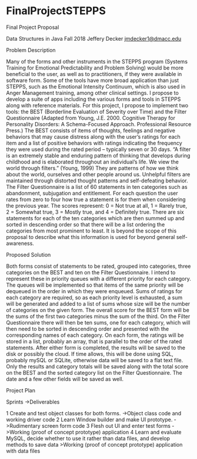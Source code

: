 # FinalProjectSTEPPS
Final Project Proposal

Data Structures in Java Fall 2018	Jeffery Decker	jmdecker1@dmacc.edu

Problem Description

Many of the forms and other instruments in the STEPPS program (Systems Training for Emotional Predictability and Problem Solving) would be more beneficial to the user, as well as to practitioners, if they were available in software form. Some of the tools have more broad application than just STEPPS, such as the Emotional Intensity Continuum, which is also used in Anger Management training, among other clinical settings. I propose to develop a suite of apps including the various forms and tools in STEPPS along with reference materials.
For this project, I propose to implement two tools: the BEST (Borderline Evaluation of Severity over Time) and the Filter Questionnaire (Adapted from Young, J.E. 2000. Cognitive Therapy for Personality Disorders: A Schema-Focused Approach. Professional Resource Press.)
The BEST consists of items of thoughts, feelings and negative behaviors that may cause distress along with the user’s ratings for each item and a list of positive behaviors with ratings indicating the frequency they were used during the rated period – typically seven or 30 days.
“A filter is an extremely stable and enduring pattern of thinking that develops during childhood and is elaborated throughout an individual’s life. We view the world through filters.” (Young, 1999) They are patterns of how we think about the world, ourselves and other people around us. Unhelpful filters are maintained through distorted thought patterns and self-defeating behavior. 
The Filter Questionnaire is a list of 60 statements in ten categories such as abandonment, subjugation and entitlement. For each question the user rates from zero to four how true a statement is for them when considering the previous year. The scores represent: 0 = Not true at all, 1 = Rarely true, 2 = Somewhat true, 3 = Mostly true, and 4 = Definitely true. There are six statements for each of the ten categories which are then summed up and sorted in descending order so that there will be a list ordering the categories from most prominent to least. It is beyond the scope of this proposal to describe what this information is used for beyond general self-awareness.

Proposed Solution

Both forms consist of statements to be rated, grouped into categories, three categories on the BEST and ten on the Filter Questionnaire. I intend to represent these in priority queues with a different priority for each category. The queues will be implemented so that items of the same priority will be dequeued in the order in which they were enqueued. Sums of ratings for each category are required, so as each priority level is exhausted, a sum will be generated and added to a list of sums whose size will be the number of categories on the given form. The overall score for the BEST form will be the sums of the first two categories minus the sum of the third. On the Filter Questionnaire there will then be ten sums, one for each category, which will then need to be sorted in descending order and presented with the corresponding names of each category.
On each form, the ratings will be stored in a list, probably an array, that is parallel to the order of the rated statements. After either form is completed, the results will be saved to the disk or possibly the cloud. If time allows, this will be done using SQL, probably mySQL or SQLite, otherwise data will be saved to a flat text file. Only the results and category totals will be saved along with the total score on the BEST and the sorted category list on the Filter Questionnaire. The date and a few other fields will be saved as well. 

Project Plan

Sprints 	->Deliverables

1	Create and test object classes for both forms.	->Object class code and working driver code
2	Learn Window builder and make UI prototype.	->Rudimentary screen form code
3	Flesh out UI and enter test forms	->Working (proof of concept prototype) application
4	Learn and evaluate MySQL, decide whether to use it rather than data files, and develop methods to save data 	>Working (proof of concept prototype) application with data files

